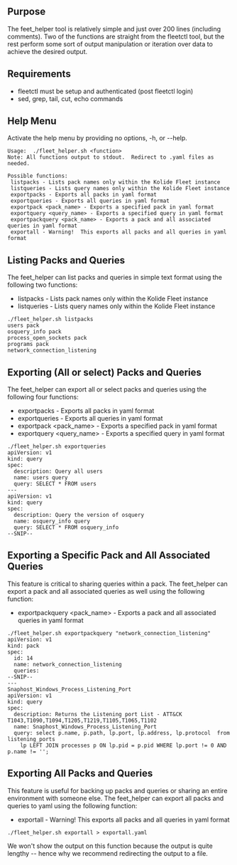 ## Purpose

The feet_helper tool is relatively simple and just over 200 lines (including comments).  Two of the functions are straight from the fleetctl tool, but the rest perform some sort of output manipulation or iteration over data to achieve the desired output.

## Requirements  

* fleetctl must be setup and authenticated (post fleetctl login)  
* sed, grep, tail, cut, echo commands  

## Help Menu  
Activate the help menu by providing no options, -h, or --help.  

    Usage:  ./fleet_helper.sh <function>  
    Note: All functions output to stdout.  Redirect to .yaml files as needed.  

    Possible functions:  
     listpacks - Lists pack names only within the Kolide Fleet instance  
     listqueries - Lists query names only within the Kolide Fleet instance  
     exportpacks - Exports all packs in yaml format  
     exportqueries - Exports all queries in yaml format  
     exportpack <pack_name> - Exports a specified pack in yaml format  
     exportquery <query_name> - Exports a specified query in yaml format  
     exportpackquery <pack_name> - Exports a pack and all associated queries in yaml format  
     exportall - Warning!  This exports all packs and all queries in yaml format  


## Listing Packs and Queries
The feet_helper can list packs and queries in simple text format using the following two functions:

* listpacks - Lists pack names only within the Kolide Fleet instance  
* listqueries - Lists query names only within the Kolide Fleet instance  

~~~~
./fleet_helper.sh listpacks
users pack                   
osquery_info pack            
process_open_sockets pack    
programs pack                
network_connection_listening
~~~~

## Exporting (All or select) Packs and Queries
The feet_helper can export all or select packs and queries using the following four functions:

* exportpacks - Exports all packs in yaml format
* exportqueries - Exports all queries in yaml format
* exportpack <pack_name> - Exports a specified pack in yaml format
* exportquery <query_name> - Exports a specified query in yaml format

~~~~
./fleet_helper.sh exportqueries
apiVersion: v1
kind: query
spec:
  description: Query all users
  name: users query
  query: SELECT * FROM users
---
apiVersion: v1
kind: query
spec:
  description: Query the version of osquery
  name: osquery_info query
  query: SELECT * FROM osquery_info
--SNIP--
~~~~

## Exporting a Specific Pack and All Associated Queries
This feature is critical to sharing queries within a pack.  The feet_helper can export a pack and all associated queries as well using the following function:

* exportpackquery <pack_name> - Exports a pack and all associated queries in yaml format

~~~~
./fleet_helper.sh exportpackquery "network_connection_listening"
apiVersion: v1
kind: pack
spec:
  id: 14
  name: network_connection_listening
  queries:
--SNIP--
---
Snaphost_Windows_Process_Listening_Port
apiVersion: v1
kind: query
spec:
  description: Returns the Listening port List - ATT&CK T1043,T1090,T1094,T1205,T1219,T1105,T1065,T1102
  name: Snaphost_Windows_Process_Listening_Port
  query: select p.name, p.path, lp.port, lp.address, lp.protocol  from listening_ports
    lp LEFT JOIN processes p ON lp.pid = p.pid WHERE lp.port != 0 AND p.name != '';
~~~~

## Exporting All Packs and Queries
This feature is useful for backing up packs and queries or sharing an entire environment with someone else.  The feet_helper can export all packs and queries to yaml using the following function:

* exportall - Warning!  This exports all packs and all queries in yaml format

~~~~
./fleet_helper.sh exportall > exportall.yaml
~~~~

We won't show the output on this function because the output is quite lengthy -- hence why we recommend redirecting the output to a file.
